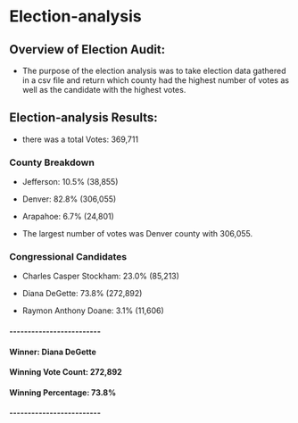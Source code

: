# Election-analysis 

## Overview of Election Audit:
* The purpose of the election analysis was to take election data gathered in a csv file and return which county had the highest number of votes as well as the candidate with the highest votes. 
## Election-analysis Results: 
* there was a total Votes: 369,711
### County Breakdown
* Jefferson: 10.5% (38,855)

* Denver: 82.8% (306,055)

* Arapahoe: 6.7% (24,801)

* The largest number of votes was Denver county with 306,055. 

### Congressional Candidates 

* Charles Casper Stockham: 23.0% (85,213)

* Diana DeGette: 73.8% (272,892)

* Raymon Anthony Doane: 3.1% (11,606)

#### -------------------------
#### Winner: Diana DeGette
#### Winning Vote Count: 272,892
#### Winning Percentage: 73.8%
#### -------------------------



